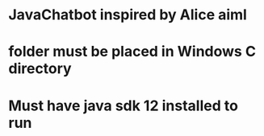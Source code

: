 # JavaChatbot inspired by Alice aiml
# folder must be placed in Windows C directory
# Must have java sdk 12 installed to run
